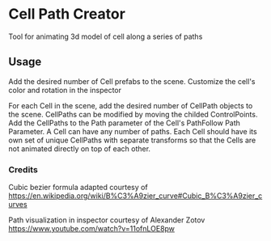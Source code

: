 # Cell Path Creator

Tool for animating 3d model of cell along a series of paths

## Usage

Add the desired number of Cell prefabs to the scene. Customize the cell's color
and rotation in the inspector

For each Cell in the scene, add the desired number of CellPath objects to the
scene. CellPaths can be modified by moving the childed ControlPoints. Add
the CellPaths to the Path parameter of the Cell's PathFollow Path Parameter.
A Cell can have any number of paths. Each Cell should have its own set of 
unique CellPaths with separate transforms so that the Cells are not animated
directly on top of each other.

### Credits

Cubic bezier formula adapted courtesy of 
https://en.wikipedia.org/wiki/B%C3%A9zier_curve#Cubic_B%C3%A9zier_curves

Path visualization in inspector courtesy of Alexander Zotov
https://www.youtube.com/watch?v=11ofnLOE8pw



